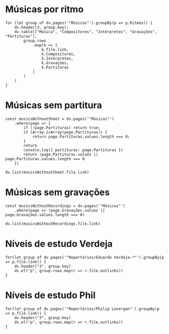 # Músicas por ritmo

```dataviewjs
for (let group of dv.pages('"Músicas"').groupBy(p => p.Ritmos)) {
    dv.header(3, group.key);
    dv.table(["Música", "Compositores", "Intérpretes", "Gravações", "Partituras"],
        group.rows
            .map(k => [
				k.file.link,
				k.Compositores,
				k.Intérpretes,
				k.Gravações,
				k.Partituras
			]
		)
	)
}
```

# Músicas sem partitura
```dataviewjs
const musicsWithoutSheet = dv.pages('"Músicas"')
	.where(page => {
		if (!page.Partituras) return true;
		if (Array.isArray(page.Partituras)) {
			return page.Partituras.values.length === 0;
		}
		return 
		console.log({ partituras: page.Partituras })
		return !page.Partituras.values || page.Partituras.values.length === 0
	})

dv.list(musicsWithoutSheet.file.link)
```

# Músicas sem gravações
```dataviewjs
const musicsWithoutRecordings = dv.pages('"Músicas"')
	.where(page => !page.Gravações.values || page.Gravações.values.length === 0)

dv.list(musicsWithoutRecordings.file.link)
```

# Níveis de estudo Verdeja
```dataviewjs
for(let group of dv.pages('"Repertórios/Eduardo Verdeja-*"').groupBy(p => p.file.link)) {
	dv.header("3", group.key)
	dv.el("p", group.rows.map(r => r.file.outlinks))
}
```

# Níveis de estudo Phil

```dataviewjs
for(let group of dv.pages('"Repertórios/Philip Lonergan"').groupBy(p => p.file.link)) {
	dv.header("3", group.key)
	dv.el("p", group.rows.map(r => r.file.outlinks))
}
```